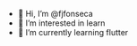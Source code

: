 - 👋 Hi, I’m @fjfonseca
- 👀 I’m interested in learn
- 🌱 I’m currently learning flutter

<!---
fjfonseca/fjfonseca is a ✨ special ✨ repository because its `README.md` (this file) appears on your GitHub profile.
You can click the Preview link to take a look at your changes.
--->
